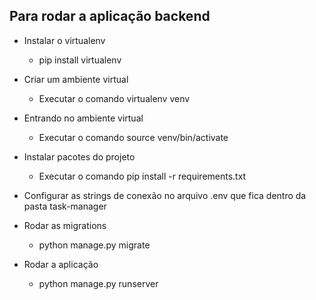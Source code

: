 ## Para rodar a aplicação backend

- Instalar o virtualenv
    - pip install virtualenv

- Criar um ambiente virtual
    - Executar o comando virtualenv venv

- Entrando no ambiente virtual
    - Executar o comando source venv/bin/activate

- Instalar pacotes do projeto
    - Executar o comando pip install -r requirements.txt

- Configurar as strings de conexão no arquivo .env que fica dentro da pasta task-manager

- Rodar as migrations
    - python manage.py migrate

- Rodar a aplicação
    - python manage.py runserver